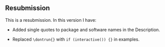 ## Resubmission
This is a resubmission. In this version I have:

* Added single quotes to package and software names in the Description.

* Replaced `\dontrun{}` with `if (interactive()) {}` in examples.
